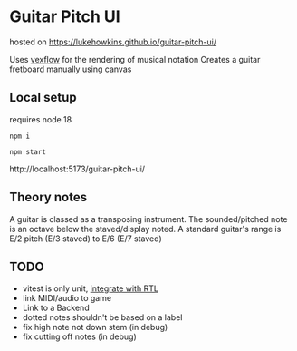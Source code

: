 # Guitar Pitch UI

hosted on https://lukehowkins.github.io/guitar-pitch-ui/

Uses [vexflow](http://www.vexflow.com/build/docs) for the rendering of musical notation
Creates a guitar fretboard manually using canvas

## Local setup

requires node 18

`npm i`

`npm start`

http://localhost:5173/guitar-pitch-ui/

## Theory notes

A guitar is classed as a transposing instrument. The sounded/pitched note is an octave below the staved/display noted.
A standard guitar's range is E/2 pitch (E/3 staved) to E/6 (E/7 staved)

## TODO

- vitest is only unit, [integrate with RTL](https://www.robinwieruch.de/vitest-react-testing-library/)
- link MIDI/audio to game
- Link to a Backend
- dotted notes shouldn't be based on a label
- fix high note not down stem (in debug)
- fix cutting off notes (in debug)
